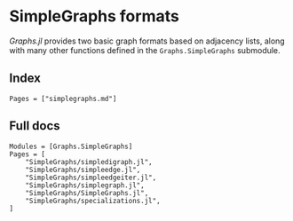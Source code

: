 # SimpleGraphs formats

*Graphs.jl* provides two basic graph formats based on adjacency lists, along with many other functions defined in the `Graphs.SimpleGraphs` submodule.

## Index

```@index
Pages = ["simplegraphs.md"]
```

## Full docs

```@autodocs
Modules = [Graphs.SimpleGraphs]
Pages = [
    "SimpleGraphs/simpledigraph.jl",
    "SimpleGraphs/simpleedge.jl",
    "SimpleGraphs/simpleedgeiter.jl",
    "SimpleGraphs/simplegraph.jl",
    "SimpleGraphs/SimpleGraphs.jl",
    "SimpleGraphs/specializations.jl",
]

```